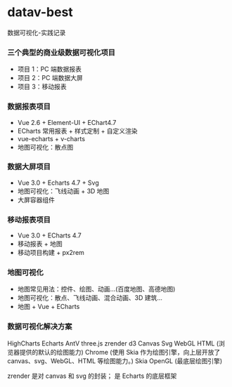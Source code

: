 # datav-best

数据可视化-实践记录

### 三个典型的商业级数据可视化项目

- 项目 1：PC 端数据报表
- 项目 2：PC 端数据大屏
- 项目 3：移动报表

### 数据报表项目

- Vue 2.6 + Element-UI + EChart4.7
- ECharts 常用报表 + 样式定制 + 自定义渲染
- vue-echarts + v-charts
- 地图可视化：散点图

### 数据大屏项目

- Vue 3.0 + Echarts 4.7 + Svg
- 地图可视化：飞线动画 + 3D 地图
- 大屏容器组件

### 移动报表项目

- Vue 3.0 + ECharts 4.7
- 移动报表 + 地图
- 移动项目构建 + px2rem

### 地图可视化

- 地图常见用法：控件、绘图、动画...(百度地图、高德地图)
- 地图可视化：散点、飞线动画、混合动画、3D 建筑...
- 地图 + Vue + ECharts

### 数据可视化解决方案

HighCharts Echarts AntV
three.js zrender d3
Canvas Svg WebGL HTML (浏览器提供的默认的绘图能力)
Chrome (使用 Skia 作为绘图引擎，向上层开放了 canvas、svg、WebGL、HTML 等绘图能力。)
Skia OpenGL (最底层绘图引擎)

zrender 是对 canvas 和 svg 的封装； 是 Echarts 的底层框架
